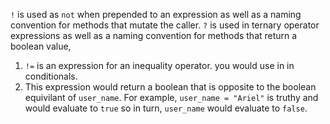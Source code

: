 `!` is used as `not` when prepended to an expression as well as a naming convention for methods that mutate the caller.
`?` is used in ternary operator expressions as well as a naming convention for methods that return a boolean value,

1) `!=` is an expression for an inequality operator. you would use in in conditionals.
2) This expression would return a boolean that is opposite to the boolean equivilant of `user_name`. For example, `user_name = "Ariel"` is truthy and  would evaluate to `true` so in turn, `user_name` would evaluate to `false`.